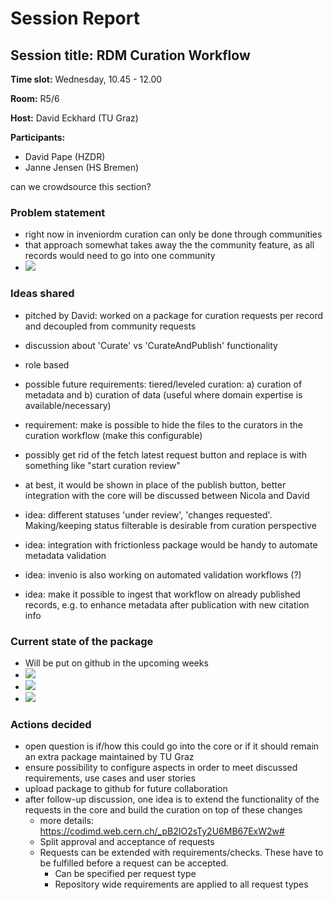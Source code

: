 # Session Report 

## Session title: RDM Curation Workflow

**Time slot:**
Wednesday, 10.45 - 12.00

**Room:**
R5/6

**Host:** David Eckhard (TU Graz)

**Participants:**

- David Pape (HZDR)
- Janne Jensen (HS Bremen)

can we crowdsource this section?

### Problem statement

- right now in inveniordm curation can only be done through communities
- that approach somewhat takes away the the community feature, as all records would need to go into one community
- ![](https://radosgw.public.os.wwu.de/pad/uploads/8e7ecc10-b221-4650-a9c7-18a2331e4056.png)


### Ideas shared

- pitched by David: worked on a package for curation requests per record and decoupled from community requests
- discussion about 'Curate' vs 'CurateAndPublish' functionality
- role based 
- possible future requirements: tiered/leveled curation: a) curation of metadata and b) curation of data (useful where domain expertise is available/necessary)
- requirement: make is possible to hide the files to the curators in the curation workflow (make this configurable)
- possibly get rid of the fetch latest request button and replace is with something like "start curation review"
- at best, it would be shown in place of the publish button, better integration with the core will be discussed between Nicola and David
- idea: different statuses 'under review', 'changes requested'. Making/keeping status filterable is desirable from curation perspective

- idea: integration with frictionless package would be handy to automate metadata validation
- idea: invenio is also working on automated validation workflows (?)
- idea: make it possible to ingest that workflow on already published records, e.g. to enhance metadata after publication with new citation info

### Current state of the package
- Will be put on github in the upcoming weeks
- ![](https://radosgw.public.os.wwu.de/pad/uploads/008fd268-0e7f-4717-beec-1113f9a3f2cf.png)
- ![](https://radosgw.public.os.wwu.de/pad/uploads/ea49952f-b487-42b4-9f84-2ff4c05ab405.png)
- ![](https://radosgw.public.os.wwu.de/pad/uploads/32f71bb0-4528-44a8-bb8e-d8fbab0417be.png)

### Actions decided

- open question is if/how this could go into the core or if it should remain an extra package maintained by TU Graz
- ensure possibility to configure aspects in order to meet discussed requirements, use cases and user stories
- upload package to github for future collaboration
- after follow-up discussion, one idea is to extend the functionality of the requests in the core and build the curation on top of these changes
    - more details: https://codimd.web.cern.ch/_pB2IO2sTy2U6MB67ExW2w#
    - Split approval and acceptance of requests
    - Requests can be extended with requirements/checks. These have to be fulfilled before a request can be accepted.
        - Can be specified per request type
        - Repository wide requirements are applied to all request types